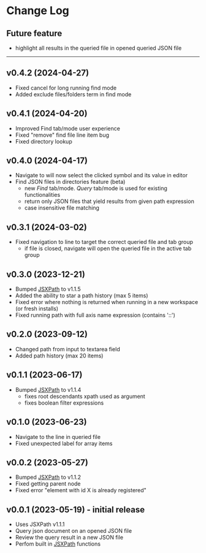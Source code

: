 # Change Log

## Future feature
- highlight all results in the queried file in opened queried JSON file
---

## v0.4.2 (2024-04-27)
- Fixed cancel for long running find mode
- Added exclude files/folders term in find mode

## v0.4.1 (2024-04-20)
- Improved Find tab/mode user experience
- Fixed "remove" find file line item bug
- Fixed directory lookup

## v0.4.0 (2024-04-17)
- Navigate to will now select the clicked symbol and its value in editor
- Find JSON files in directories feature (beta)
    - new *Find* tab/mode. *Query* tab/mode is used for existing functionalities
    - return only JSON files that yield results from given path expression
    - case insensitive file matching

## v0.3.1 (2024-03-02)
- Fixed navigation to line to target the correct queried file and tab group
    - if file is closed, navigate will open the queried file in the active tab group

## v0.3.0 (2023-12-21)
- Bumped [JSXPath](https://github.com/Quang-Nhan/JSXPath) to v1.1.5
- Added the ability to star a path history (max 5 items)
- Fixed error where nothing is returned when running in a new workspace (or fresh installs)
- Fixed running path with full axis name expression (contains '::')

## v0.2.0 (2023-09-12)
- Changed path from input to textarea field
- Added path history (max 20 items)

## v0.1.1 (2023-06-17)
- Bumped [JSXPath](https://github.com/Quang-Nhan/JSXPath) to v1.1.4
    - fixes root descendants xpath used as argument
    - fixes boolean filter expressions

## v0.1.0 (2023-06-23)
- Navigate to the line in queried file
- Fixed unexpected label for array items

## v0.0.2 (2023-05-27)
- Bumped [JSXPath](https://github.com/Quang-Nhan/JSXPath) to v1.1.2
- Fixed getting parent node
- Fixed error "element with id X is already registered" 

## v0.0.1 (2023-05-19) - initial release
- Uses JSXPath v1.1.1
- Query json document on an opened JSON file
- Review the query result in a new JSON file
- Perfom built in [JSXPath](https://github.com/Quang-Nhan/JSXPath) functions